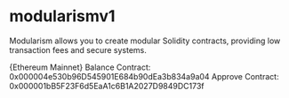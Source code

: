 # modularismv1
Modularism allows you to create modular Solidity contracts, providing low transaction fees and secure systems.

{Ethereum Mainnet}
Balance Contract:  0x000004e530b96D545901E684b90dEa3b834a9a04
Approve Contract:  0x000001bB5F23F6d5EaA1c6B1A2027D9849DC173f

